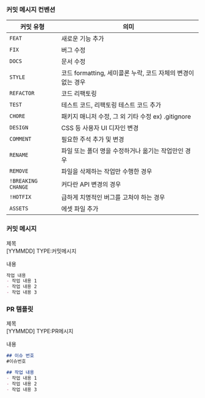 ### 커밋 메시지 컨벤션
| 커밋 유형 | 의미 |
| --- | --- |
| `FEAT` | 새로운 기능 추가 |
| `FIX` | 버그 수정 |
| `DOCS` | 문서 수정 |
| `STYLE` | 코드 formatting, 세미콜론 누락, 코드 자체의 변경이 없는 경우 |
| `REFACTOR` | 코드 리팩토링 |
| `TEST` | 테스트 코드, 리팩토링 테스트 코드 추가 |
| `CHORE` | 패키지 매니저 수정, 그 외 기타 수정 ex) .gitignore |
| `DESIGN` | CSS 등 사용자 UI 디자인 변경 |
| `COMMENT` | 필요한 주석 추가 및 변경 |
| `RENAME` | 파일 또는 폴더 명을 수정하거나 옮기는 작업만인 경우 |
| `REMOVE` | 파일을 삭제하는 작업만 수행한 경우 |
| `!BREAKING CHANGE` | 커다란 API 변경의 경우 |
| `!HOTFIX` | 급하게 치명적인 버그를 고쳐야 하는 경우 |
| `ASSETS` | 에셋 파일 추가 |

### 커밋 메시지
제목<BR>
[YYMMDD] TYPE:커밋메시지

내용<BR>
```markdown
작업 내용
- 작업 내용 1
- 작업 내용 2
- 작업 내용 3
```

### PR 템플릿
제목<BR>
[YYMMDD] TYPE:PR메시지

내용<BR>
```markdown
## 이슈 번호
#이슈번호

## 작업 내용
- 작업 내용 1
- 작업 내용 2
- 작업 내용 3
```

